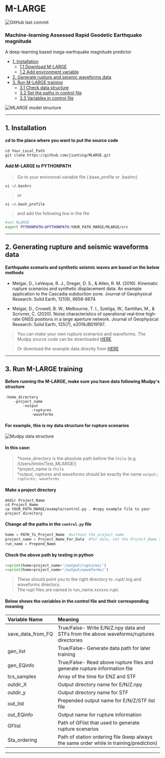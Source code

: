 # M-LARGE
![GitHub last commit](https://img.shields.io/github/last-commit/jiunting/MLARGE?style=plastic)  
### Machine-learning Assessed Rapid Geodetic Earthquake magnitude   
A deep-learning based mega-earthquake magnitude predictor  
* [1. Installation](#1-Installation)
  * [1.1 Download M-LARGE](#cd-to-the-place-where-you-want-to-put-the-source-code)
  * [1.2 Add environment variable](#Add-M-LARGE-to-PYTHONPATH)
* [2. Generate rupture and seismic waveforms data](#2-Generating-rupture-and-seismic-waveforms-data)  
* [3. Run M-LARGE training](#3-Run-M-LARGE-training)
  * [3.1 Check data structure](#Before-running-the-M-LARGE-make-sure-you-have-data-following-Mudpys-structure)
  * [3.2 Set the paths in control file](#Change-all-the-paths-in-the-controlpy-file)
  * [3.3 Variables in control file](#Below-shows-the-variables-and-their-corresponding-meaning)

![][Exp_fig2] 

****
## 1. Installation
#### cd to the place where you want to put the source code  
```console
cd Your_Local_Path  
git clone https://github.com/jiunting/MLARGE.git
```
#### Add M-LARGE to PYTHONPATH

> Go to your environval variable file (.base_profile or .bashrc)  
```console
vi ~/.bashrc  
```
> or  
```console
vi ~/.bash_profile      
```
> and add the following line in the file

```bash
#set MLARGE
export PYTHONPATH=$PYTHONPATH:YOUR_PATH_MARGE/MLARGE/src
```    

****
## 2. Generating rupture and seismic waveforms data
#### Earthquake scenario and synthetic seismic waves are based on the below methods  
* Melgar, D., LeVeque, R. J., Dreger, D. S., & Allen, R. M. (2016). Kinematic rupture scenarios and synthetic displacement data: An example application to the Cascadia subduction zone. Journal of Geophysical Research: Solid Earth, 121(9), 6658-6674.  

* Melgar, D., Crowell, B. W., Melbourne, T. I., Szeliga, W., Santillan, M., & Scrivner, C. (2020). Noise characteristics of operational real‐time high‐rate GNSS positions in a large aperture network. Journal of Geophysical Research: Solid Earth, 125(7), e2019JB019197.

> You can make your own rupture scenarios and waveforms. The Mudpy source code can be downloaded [HERE][Mudpy]  

> Or download the example data directly from [HERE][Link_data]

****
## 3. Run M-LARGE training  
#### Before running the M-LARGE, make sure you have data following Mudpy's structure  
```
-home_directory
    -project_name
        -output
            -ruptures
            -waveforms
```
#### For example, this is my data structure for rupture scenarios  

![][Exp_fig1] 

#### In this case:  
>*home_directory is the absolute path before the ```Chile```  (e.g. /Users/timlin/Test_MLARGE/)  
>*project_name is ```Chile```  
>*output, ruptures and waveforms should be exactly the name ```output; ruptures; waveforms```

#### Make a project directory
```console
mkdir Project_Name
cd Project_Name
cp YOUR_PATH_MARGE/example/control.py . #copy example file to your project directory
```
#### Change all the paths in the `control.py` file  
```python
home = PATH_To_Project_Name  #without the project name
project_name = Project_Name_For_Data  #for data, not the Project_Name above
run_name = Prepend_Name
```
#### Check the above path by testing in python
```python
>>print(home+project_name+'/output/ruptures/')  
>>print(home+project_name+'/output/waveforms/')  
```
> These should point you to the right directory to *.rupt/*.log and waveforms directory.   
> The rupt files are named in run_name.xxxxxx.rupt.  
#### Below shows the variables in the control file and their corresponding meaning
|Variable Name  |Meaning |
| :---------- | :-----------|
| save_data_from_FQ   |True/False- Write E/N/Z.npy data and STFs from the above waveforms/ruptures directories   |
| gen_list   |True/False- Generate data path for later training   |
| gen_EQinfo |True/False- Read above rupture files and generate rupture information file  |
| tcs_samples|Array of the time for ENZ and STF |
| outdir_X| Output directory name for E/N/Z.npy|
| outdir_y| Output directory name for STF|
| out_list| Prepended output name for E/N/Z/STF list file|
| out_EQinfo| Output name for rupture information|
| GFlist| Path of GFlist that used to generate rupture scenarios|
| Sta_ordering| Path of station ordering file (keep always the same order while in training/prediction)|

****

[Mudpy]:https://github.com/dmelgarm/MudPy "Multi-data source modeling and inversion toolkit"
[FK]:http://www.eas.slu.edu/People/LZhu/home.html "FK package from Dr. Zhu Lupei"
[Link_data]:https://zenodo.org/ "Data will be released soon..."
[Exp_fig1]:/image/Exp_datastructure.png "Mudpy data structure"
[Exp_fig2]:/image/Exp_architecture.png "MLARGE model structure"

